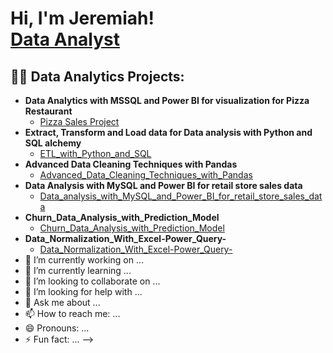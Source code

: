 <h1>Hi, I'm Jeremiah! <br/><a href="https://github.com/Jeremiahokorie619(https://github.com/Jeremiahokorie619/Jeremiahokorie619/tree/main)">Data Analyst</a> 
<h2>👨‍💻 Data Analytics Projects:</h2>

- <b>Data Analytics with MSSQL and Power BI for visualization for Pizza Restaurant</b>
  - [Pizza Sales Project](https://github.com/Jeremiahokorie619/Pizza-Sales-Project)
- <b>Extract, Transform and Load data for Data analysis with Python and SQL alchemy</b>
  - [ETL_with_Python_and_SQL](https://github.com/Jeremiahokorie619/ETL_with_Python_and_SQL/blob/main/README.md)
- <b>Advanced Data Cleaning Techniques with Pandas</b>
  - [Advanced_Data_Cleaning_Techniques_with_Pandas](https://github.com/Jeremiahokorie619/Advanced_Data_Cleaning_Techniques_with_Pandas)
- <b>Data Analysis with MySQL and Power BI for retail store sales data</b>
  - [Data_analysis_with_MySQL_and_Power_BI_for_retail_store_sales_data](https://github.com/Jeremiahokorie619/Data_analysis_with_MySQL_and_Power_BI_for_retail_store_sales_data)
- <b>Churn_Data_Analysis_with_Prediction_Model</b>
  - [Churn_Data_Analysis_with_Prediction_Model](https://github.com/Jeremiahokorie619/Churn_Data_Analysis_with_Prediction_Model)
- <b>Data_Normalization_With_Excel-Power_Query-</b>
  - [Data_Normalization_With_Excel-Power_Query-](https://github.com/Jeremiahokorie619/Data_Normalization_With_Excel-Power_Query-)
- 🔭 I’m currently working on ...
- 🌱 I’m currently learning ...
- 👯 I’m looking to collaborate on ...
- 🤔 I’m looking for help with ...
- 💬 Ask me about ...
- 📫 How to reach me: ...
- 😄 Pronouns: ...
- ⚡ Fun fact: ...
-->
